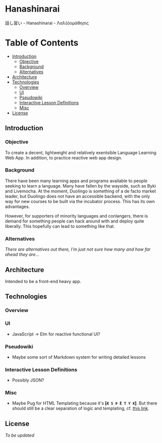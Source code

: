 # Hanashinarai
話し習い - Hanashinarai - Λαλ(ι)ομάθησις

Table of Contents
=================
* [Introduction](#introduction)
  * [Objective](#objective)
  * [Background](#background)
  * [Alternatives](#alternatives)
* [Architecture](#architecture)
* [Technologies](#technologies)
  * [Overview](#overview)
  * [UI](#ui)
  * [Pseudowiki](#pseudowiki)
  * [Interactive Lesson Definitions](#interactive-lesson-definitions)
  * [Misc](#misc)
* [License](#license)

## Introduction
### Objective
To create a decent, lightweight and relatively exentsible Language Learning Web App. In addition, to practice reactive web app design.

### Background
There have been many learning apps and programs available to people seeking to learn a language. Many have fallen by the wayside, such as Byki and Livemocha. At the moment, Duolingo is something of a de facto market leader, but Duolingo does not have an accessible backend, with the only way for new courses to be built via the incubator process. This has its own advantages.

However, for supporters of minority languages and conlangers, there is demand for something people can hack around with and deploy quite liberally. This hopefully can lead to something like that.

### Alternatives
*There are alternatives out there, I'm just not sure how many and how far ahead they are*...

## Architecture
Intended to be a front-end heavy app.

## Technologies
### Overview
### UI
* JavaScript -> Elm for reactive functional UI?
### Pseudowiki
* Maybe some sort of Markdown system for writing detailed lessons
### Interactive Lesson Definitions
* Possibly JSON?
### Misc
* Maybe Pug for HTML Templating because it's **[````Æ S Þ Ē T Y K````]**. But there should still be a clear separation of logic and templating, cf. [this link](http://www.workingsoftware.com.au/page/Your_templating_engine_sucks_and_everything_you_have_ever_written_is_spaghetti_code_yes_you).

## License
*To be updated*
